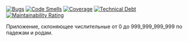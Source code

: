 [![Bugs](https://sonarcloud.io/api/project_badges/measure?project=sergeloie_NumberInWords&metric=bugs)](https://sonarcloud.io/summary/new_code?id=sergeloie_NumberInWords)
[![Code Smells](https://sonarcloud.io/api/project_badges/measure?project=sergeloie_NumberInWords&metric=code_smells)](https://sonarcloud.io/summary/new_code?id=sergeloie_NumberInWords)
[![Coverage](https://sonarcloud.io/api/project_badges/measure?project=sergeloie_NumberInWords&metric=coverage)](https://sonarcloud.io/summary/new_code?id=sergeloie_NumberInWords)
[![Technical Debt](https://sonarcloud.io/api/project_badges/measure?project=sergeloie_NumberInWords&metric=sqale_index)](https://sonarcloud.io/summary/new_code?id=sergeloie_NumberInWords)
[![Maintainability Rating](https://sonarcloud.io/api/project_badges/measure?project=sergeloie_NumberInWords&metric=sqale_rating)](https://sonarcloud.io/summary/new_code?id=sergeloie_NumberInWords)

Приложение, склоняющее числительные от 0 до 999_999_999_999 по падежам и родам.
